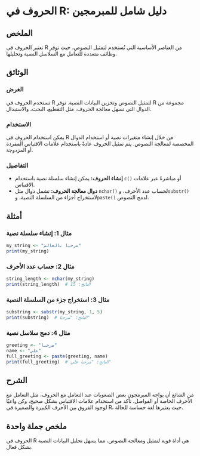 <!--
Meta Description: # الحروف في R: دليل شامل للمبرمجين ## الملخص تعتبر الحروف في R من العناصر الأساسية التي تُستخدم لتمثيل النصوص، حيث توفر وظائف متعددة للتعامل مع السلاس...
Meta Keywords: الحروف, النصوص, النصية, إنشاء, نصية
-->

# الحروف في R: دليل شامل للمبرمجين

## الملخص
تعتبر الحروف في R من العناصر الأساسية التي تُستخدم لتمثيل النصوص، حيث توفر وظائف متعددة للتعامل مع السلاسل النصية وتحليلها.

## الوثائق
### الغرض
تستخدم الحروف في R لتمثيل النصوص وتخزين البيانات النصية. توفر R مجموعة من الدوال التي تسهل معالجة الحروف، مثل التقطيع، البحث، والاستبدال.

### الاستخدام
يمكن استخدام الحروف في R من خلال إنشاء متغيرات نصية أو استخدام الدوال المخصصة لمعالجة النصوص. يتم تمثيل الحروف عادةً باستخدام علامات الاقتباس المفردة أو المزدوجة.

### التفاصيل
- **إنشاء الحروف:** يمكن إنشاء سلسلة نصية باستخدام `c()` أو مباشرةً عبر علامات الاقتباس.
- **دوال معالجة الحروف:** تشمل دوال مثل `nchar()` لحساب عدد الأحرف، و`substr()` لاستخراج أجزاء من السلسلة النصية، و`paste()` لدمج النصوص.

## أمثلة
### مثال 1: إنشاء سلسلة نصية
```R
my_string <- "مرحبا بالعالم"
print(my_string)
```

### مثال 2: حساب عدد الأحرف
```R
string_length <- nchar(my_string)
print(string_length)  # الناتج: 15
```

### مثال 3: استخراج جزء من السلسلة النصية
```R
substring <- substr(my_string, 1, 5)
print(substring)  # الناتج: "مرحبا"
```

### مثال 4: دمج سلاسل نصية
```R
greeting <- "مرحبا"
name <- "علي"
full_greeting <- paste(greeting, name)
print(full_greeting)  # الناتج: "مرحبا علي"
```

## الشرح
من الشائع أن يواجه المبرمجون بعض الصعوبات عند التعامل مع الحروف، مثل التعامل مع الأحرف الخاصة أو الفواصل. تأكد من استخدام علامات الاقتباس بشكل صحيح، وكن واعيًا لوجود الفروق بين الأحرف الكبيرة والصغيرة في R، حيث يعتبرها لغة حساسة للحالة.

## ملخص جملة واحدة
الحروف في R هي أداة قوية لتمثيل ومعالجة النصوص، مما يسهل تحليل البيانات النصية بشكل فعال.
